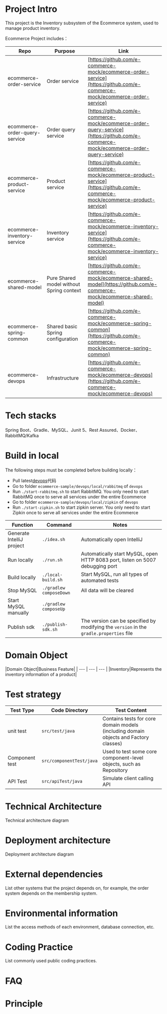 # Project Intro
This project is the Inventory subsystem of the Ecommerce system, used to manage product inventory.

Ecommerce Project includes：

|Repo|Purpose|Link|
| --- | --- | --- |
|ecommerce-order-service|Order service|[https://github.com/e-commerce-mock/ecommerce-order-service](https://github.com/e-commerce-mock/ecommerce-order-service)|
|ecommerce-order-query-service|Order query service|[https://github.com/e-commerce-mock/ecommerce-order-query-service](https://github.com/e-commerce-mock/ecommerce-order-query-service)|
|ecommerce-product-service|Product service|[https://github.com/e-commerce-mock/ecommerce-product-service](https://github.com/e-commerce-mock/ecommerce-product-service)|
|ecommerce-inventory-service|Inventory service|[https://github.com/e-commerce-mock/ecommerce-inventory-service](https://github.com/e-commerce-mock/ecommerce-inventory-service)|
|ecommerce-shared-model|Pure Shared model without Spring context|[https://github.com/e-commerce-mock/ecommerce-shared-model](https://github.com/e-commerce-mock/ecommerce-shared-model)|
|ecommerce-spring-common|Shared basic Spring configuration|[https://github.com/e-commerce-mock/ecommerce-spring-common](https://github.com/e-commerce-mock/ecommerce-spring-common)|
|ecommerce-devops|Infrastructure|[https://github.com/e-commerce-mock/ecommerce-devops](https://github.com/e-commerce-mock/ecommerce-devops)|


# Tech stacks
Spring Boot、Gradle、MySQL、Junit 5、Rest Assured、Docker、RabbitMQ/Kafka

# Build in local

The following steps must be completed before building locally：
- Pull latest[devops](https://github.com/e-commerce-mock/devops)代码
- Go to folder `ecommerce-sample/devops/local/rabbitmq` of `devops`  
- Run `./start-rabbitmq.sh` to start RabbitMQ. You only need to start RabbitMQ once to serve all services under the entire Ecommerce
- Go to folder `ecommerce-sample/devops/local/zipkin` of `devops`
- Run `./start-zipkin.sh` to start zipkin server. You only need to start Zipkin once to serve all services under the entire Ecommerce

|Function|Command|Notes|
| --- | --- | --- |
|Generate IntelliJ project|`./idea.sh`|Automatically open IntelliJ|
|Run locally|`./run.sh`|Automatically start MySQL, open HTTP 8083 port, listen on 5007 debugging port|
|Build locally|`./local-build.sh`|Start MySQL, run all types of automated tests|
|Stop MySQL|`./gradlew composeDown`|All data will be cleared|
|Start MySQL manually|`./gradlew composeUp`||
|Publish sdk|`./publish-sdk.sh`|The version can be specified by modifying the `version` in the `gradle.properties` file|

# Domain Object
|Domain Object|Business Feature|
| --- | --- | --- |
|Inventory|Represents the inventory information of a product|

# Test strategy
|Test Type|Code Directory|Test Content|
| --- | --- | --- |
|unit test|`src/test/java`|Contains tests for core domain models (including domain objects and Factory classes)|
|Component test|`src/componentTest/java`|Used to test some core component-level objects, such as Repository|
|API Test|`src/apiTest/java`|Simulate client calling API|

# Technical Architecture
Technical architecture diagram

# Deployment architecture
Deployment architecture diagram

# External dependencies
List other systems that the project depends on, for example, the order system depends on the membership system.

# Environmental information
List the access methods of each environment, database connection, etc.

# Coding Practice
List commonly used public coding practices.

# FAQ

# Principle
